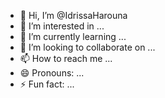 - 👋 Hi, I’m @IdrissaHarouna
- 👀 I’m interested in ...
- 🌱 I’m currently learning ...
- 💞️ I’m looking to collaborate on ...
- 📫 How to reach me ...
- 😄 Pronouns: ...
- ⚡ Fun fact: ...

<!---
IdrissaHarouna/IdrissaHarouna is a ✨ special ✨ repository because its `README.md` (this file) appears on your GitHub profile.
You can click the Preview link to take a look at your changes.
--->
